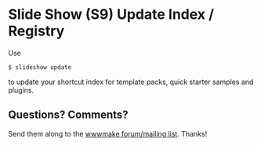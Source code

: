 # Slide Show (S9) Update Index / Registry

Use

    $ slideshow update

to update your shortcut index for template packs, quick starter samples and plugins.



## Questions? Comments?

Send them along to the [wwwmake forum/mailing list](http://groups.google.com/group/wwwmake).
Thanks!
